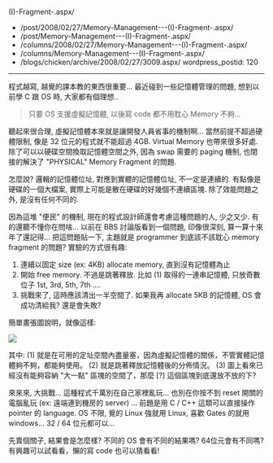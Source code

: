 (I)-Fragment-.aspx/
  - /post/2008/02/27/Memory-Management---(I)-Fragment-.aspx/
  - /post/Memory-Management---(I)-Fragment-.aspx/
  - /columns/2008/02/27/Memory-Management---(I)-Fragment-.aspx/
  - /columns/Memory-Management---(I)-Fragment-.aspx/
  - /blogs/chicken/archive/2008/02/27/3009.aspx/
wordpress_postid: 120
---


程式越寫, 越覺的課本教的東西很重要... 最近碰到一些記憶體管理的問題, 想到以前學 C 跟 OS 時, 大家都有個理想.. 

> 只要 OS 支援虛擬記憶體, 以後寫 code 都不用耽心 Memory 不夠...


聽起來很合理, 虛擬記憶體本來就是讓開發人員省事的機制啊... 當然前提不超過硬體限制, 像是 32 位元的程式就不能超過 4GB. Virtual Memory 也帶來很多好處. 除了可以以硬碟空間換取記憶體空間之外, 因為 swap 需要的 paging 機制, 也間接的解決了 "PHYSICAL" Memory Fragment 的問題. 

怎麼說? 邏輯的記憶體位址, 對應到實體的記憶體位址, 不一定是連續的. 有點像是硬碟的一個大檔案, 實際上可能是散在硬碟的好幾個不連續區塊. 除了效能問題之外, 是沒有任何不同的. 

因為這堆 "便民" 的機制, 現在的程式設計師還會考慮這種問題的人, 少之又少. 有的還聽不懂你在問啥... 以前在 BBS 討論版看到一個問題, 印像很深刻, 算一算十來年了還記得... 把這問題貼一下, 主題就是 programmer 到底該不該耽心 memory fragment 的問題? 實驗的方式很有趣: 

1. 連續以固定 size (ex: 4KB) allocate memory, 直到沒有記憶體為止
1. 開始 free memory. 不過是跳著釋放. 比如 (1) 取得的一連串記憶體, 只放奇數位子 1st, 3rd, 5th, 7th .... 
1. 挑戰來了, 這時應該清出一半空間了. 如果我再 allocate 5KB 的記憶體, OS 會成功清給我? 還是會失敗?


簡單畫張圖說明，就像這樣: 

![](/images/2008-02-27-memory-management-i-fragment/image_3.gif)


其中:
(1) 就是在可用的定址空間內盡量塞，因為虛擬記憶體的關係，不管實體記憶體夠不夠，都能夠使用。 
(2) 就是跳著釋放記憶體後的分佈情況。 
(3) 圖上看來已經沒有能夠容納 "大一點" 區塊的空間了，那麼 [?] 這個區塊到底還放不放的下? 

來來來, 大挑戰... 這種程式千萬別在自己家裡亂玩... 也別在你按不到 reset 開關的電腦亂玩 (ex: 遠端連到機房的 server) ... 前題是用 C / C++ 這類可以直接操作 pointer 的 language. OS 不限, 覺的 Linux 強就用 Linux, 喜歡 Gates 的就用 windows... 32 / 64 位元都可以... 

先賣個關子, 結果會是怎麼樣? 不同的 OS 會有不同的結果嗎? 64位元會有不同嗎? 有興趣可以試看看，懶的寫 code 也可以猜看看!
